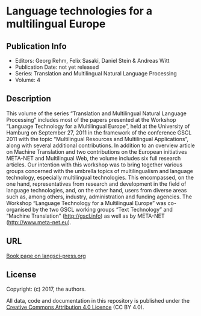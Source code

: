 # Language technologies for a multilingual Europe

## Publication Info

- Editors: Georg Rehm, Felix Sasaki, Daniel Stein & Andreas Witt
- Publication Date: not yet released
- Series: Translation and Multilingual Natural Language Processing 
- Volume: 4

## Description
This volume of the series “Translation and Multilingual Natural Language Processing” includes most of the papers presented at the Workshop “Language Technology for a Multilingual Europe”, held at the University of Hamburg on September 27, 2011 in the framework of the conference GSCL 2011 with the topic “Multilingual Resources and Multilingual Applications”, along with several additional contributions. In addition to an overview article on Machine Translation and two contributions on the European initiatives META-NET and Multilingual Web, the volume includes six full research articles. Our intention with this workshop was to bring together various groups concerned with the umbrella topics of multilingualism and language technology, especially multilingual technologies. This encompassed, on the one hand, representatives from research and development in the field of language technologies, and, on the other hand, users from diverse areas such as, among others, industry, administration and funding agencies. The Workshop “Language Technology for a Multilingual Europe” was co-organised by the two GSCL working groups “Text Technology” and “Machine Translation” (http://gscl.info) as well as by META-NET (http://www.meta-net.eu).


## URL

[Book page on langsci-press.org](http://langsci-press.org/catalog/book/106)


## License

Copyright: (c) 2017, the authors.

All data, code and documentation in this repository is published under the
[Creative Commons Attribution 4.0 Licence](http://creativecommons.org/licenses/by/4.0/)
(CC BY 4.0).



